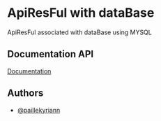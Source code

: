 # ApiResFul with dataBase

ApiResFul associated with dataBase using MYSQL

## Documentation API

[Documentation](https://www.linkedin.com/in/kyriann-paille-658542253/)


## Authors

- [@paillekyriann](https://www.github.com/userisAsk)
